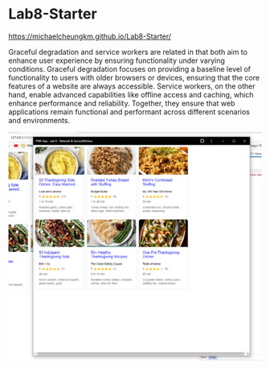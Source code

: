 # Lab8-Starter
https://michaelcheungkm.github.io/Lab8-Starter/

Graceful degradation and service workers are related in that both aim to enhance user experience by ensuring functionality under varying conditions. Graceful degradation focuses on providing a baseline level of functionality to users with older browsers or devices, ensuring that the core features of a website are always accessible. Service workers, on the other hand, enable advanced capabilities like offline access and caching, which enhance performance and reliability. Together, they ensure that web applications remain functional and performant across different scenarios and environments.

![PWA Img](./pwa.PNG)
